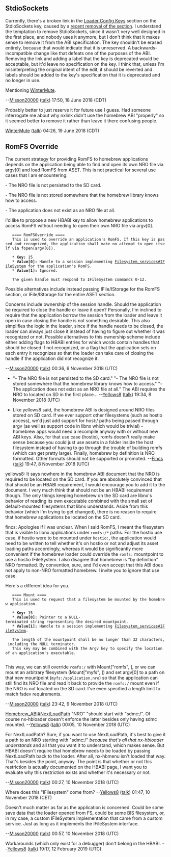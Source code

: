 ## StdioSockets

Currently, there's a broken link in the [Loader Config
Keys](Homebrew%20ABI#Loader%20Config%20Keys.md##Loader_Config_Keys "wikilink")
section on the StdioSockets key, caused by a [recent removal of the
section](http://switchbrew.org/index.php?title=Homebrew_ABI&curid=284&diff=4772&oldid=3846).
I understand the temptation to remove StdioSockets, since it wasn't very
well designed in the first place, and nobody uses it anymore, but I
don't think that it makes sense to remove it from the ABI specification.
The key shouldn't be erased entirely, because that would indicate that
it is unreserved. A backwards-incompatible change like that defeats one
of the purposes of the ABI. Removing the link and adding a label that
the key is deprecated would be acceptable, but it'd leave no
specification on the key. I think that, unless I'm misinterpreting the
original intent of the edit, it should be reverted and labels should be
added to the key's specification that it is deprecated and no longer in
use.

Mentioning [WinterMute](User:WinterMute "wikilink").

\--[Misson20000](User:Misson20000 "wikilink")
([talk](User%20talk:Misson20000.md "wikilink")) 17:50, 18 June 2018
(CDT)

Probably better to just reserve it for future use I guess. Had someone
interrogate me about why nxlink didn't use the homebrew ABI "properly"
so it seemed better to remove it rather than leave it there confusing
people.

[WinterMute](User:WinterMute "wikilink")
([talk](User%20talk:WinterMute.md "wikilink")) 04:26, 19 June 2018 (CDT)

## RomFS Override

The current strategy for providing RomFS to homebrew applications
depends on the application being able to find and open its own NRO file
via argv\[0\] and load RomFS from ASET. This is not practical for
several use cases that I am encountering:

\- The NRO file is not persisted to the SD card.

\- The NRO file is not stored somewhere that the homebrew library knows
how to access.

\- The application does not exist as an NRO file at all.

I'd like to propose a new HBABI key to allow homebrew applications to
access RomFS without needing to open their own NRO file via
argv\[0\].

`   ==== RomFSOverride ====`  
`   This is used to override an application's RomFS. If this key is passed and recognized, the application shall make no attempt to open itself via fopen(argv[0]).`  
`   `  
`   * `**`Key:`**` 15`  
`   * `**`Value[0]:`**` Handle to a session implementing `[`Filesystem_services#IFileSystem`](Filesystem%20services#IFileSystem.md##IFileSystem "wikilink")` for the application's RomFS.`  
`   * `**`Value[1]:`**` Ignored.`  
`   `  
`   The given handle must respond to IFileSystem commands 0-12.`

Possible alternatives include instead passing IFile/IStorage for the
RomFS section, or IFile/IStorage for the entire ASET section.

Concerns include ownership of the session handle. Should the application
be required to close the handle or leave it open? Personally, I'm
inclined to require that the application borrow the session from the
loader and leave it open in case closing the handle is not something
desirable. This also simplifies the logic in the loader, since if the
handle needs to be closed, the loader can always just close it instead
of having to figure out whether it was recognized or not. Possible
alternatives to this ownership scheme include either adding flags to
HBABI entries for which words contain handles that should be closed if
not recognized, or a flag that the application sets on each entry it
recognizes so that the loader can take care of closing the handle if the
application did not recognize it.

\--[Misson20000](User:Misson20000 "wikilink")
([talk](User%20talk:Misson20000.md "wikilink")) 00:36, 6 November 2018
(UTC)

  -   
    "- The NRO file is not persisted to the SD card." "- The NRO file is
    not stored somewhere that the homebrew library knows how to access."
    "- The application does not exist as an NRO file at all." The ABI
    requires the NRO to located on SD in the first place...
    --[Yellows8](User:Yellows8 "wikilink")
    ([talk](User%20talk:Yellows8.md "wikilink")) 19:34, 8 November 2018
    (UTC)

<!-- end list -->

  -   
    Like yellows8 said, the homebrew ABI is designed around NRO files
    stored on SD card. If we ever support other filesystems (such as
    hostio access), we'd just add support for host:/ paths being passed
    through argv (as well as support code in libnx which would be
    trivial) - homebrew apps would need a recompile anyway with or
    without new ABI keys. Also, for that use case (hostio), romfs
    doesn't really make sense because you could just use assets in a
    folder inside the host filesystem instead of having to go through
    the trouble of building romfs (which can get pretty large). Finally,
    homebrew by definition is NRO formatted. Other formats should not be
    supported or promoted. --[Fincs](User:Fincs "wikilink")
    ([talk](User%20talk:Fincs.md "wikilink")) 19:47, 8 November 2018
    (UTC)

yellows8: It says nowhere in the homebrew ABI document that the NRO is
required to be located on the SD card. If you are absolutely convinced
that that should be an HBABI requirement, I would encourage you to add
it to the document. I very much think that should not be an HBABI
requirement though. The only things keeping homebrew on the SD card are
libnx's behavior of reading its own executable combined with the small
set of default-mounted filesystems that libnx understands. Aside from
this behavior (which I'm trying to get changed), there is no reason to
require that homebrew applications be located on the SD card.

fincs: Apologies if I was unclear. When I said RomFS, I meant the
filesystem that is visible to libnx applications under `romfs:/*` paths.
For the hostio use case, if hostio were to be mounted under `hostio:`,
the application would need to be written to tell whether it's on hostio
or not and adjust its asset loading paths accordingly, whereas it would
be significantly more convenient if the homebrew loader could override
the `romfs:` mountpoint to use a hostio IFileSystem. I also disagree
that homebrew is "by definition" NRO formatted. By convention, sure, and
I'd even accept that this ABI does not apply to non-NRO formatted
homebrew. I invite you to ignore that use case.

Here's a different idea for
you.

`   ==== Mount ====`  
`   This is used to request that a filesystem be mounted by the homebrew application.`  
`   `  
`   * `**`Key:`**` 15`  
`   * `**`Value[0]:`**` Pointer to a NULL-terminated string representing the desired mountpoint.`  
`   * `**`Value[1]:`**` Handle to a session implementing `[`Filesystem_services#IFileSystem`](Filesystem%20services#IFileSystem.md##IFileSystem "wikilink")`.`  
`   `  
`   The length of the mountpoint shall be no longer than 32 characters, including the NULL terminator.`  
`   This key may be combined with the Argv key to specify the location of an application's executable.`  
`   `

This way, we can still override `romfs:/` with Mount\["romfs",
<IFileSystem>\], or we can mount an arbitrary filesystem (Mount\["myfs",
<IFileSystem>\]) and set argv\[0\] to a path on that new mountpoint
(`myfs:/application.nro`) so that the application can still find its NRO
file and read it back to provide the `romfs:/` mount even if the NRO is
not located on the SD card. I've even specified a length limit to match
fsdev requirements.

\--[Misson20000](User:Misson20000 "wikilink")
([talk](User%20talk:Misson20000.md "wikilink")) 23:42, 9 November 2018
(UTC)

[Homebrew\_ABI\#NextLoadPath](Homebrew%20ABI#NextLoadPath.md##NextLoadPath "wikilink")
"NRO" "should start with "sdmc:/". Of course nx-hbloader doesn't enforce
the latter besides only having sdmc mounted.
--[Yellows8](User:Yellows8 "wikilink")
([talk](User%20talk:Yellows8.md "wikilink")) 00:05, 10 November 2018
(UTC)

For NextLoadPath? Sure, if you want to use NextLoadPath, it's best to
give it a path to an NRO starting with "sdmc:/" *because that's all that
nx-hbloader understands* and all that you want it to understand, which
makes sense. But HBABI doesn't require that homebrew needs to be loaded
by passing NextLoadPath back to the loader. After all, nx-hbmenu isn't
loaded that way. That's besides the point, anyway. The point is that
whether or not this restriction is actually documented on the HBABI
page, I want you to evaluate why this restriction exists and whether
it's necessary or not.

\--[Misson20000](User:Misson20000 "wikilink")
([talk](User%20talk:Misson20000.md "wikilink")) 00:27, 10 November 2018
(UTC)

Where does this "IFilesystem" come from?
--[Yellows8](User:Yellows8 "wikilink")
([talk](User%20talk:Yellows8.md "wikilink")) 01:47, 10 November 2018
(CET)

Doesn't much matter as far as the application is concerned. Could be
some save data that the loader opened from FS, could be some BIS
filesystem, or, in my case, a custom IFileSystem implementation that
came from a custom service. Just as long as it implements the
IFileSystem interface.

\--[Misson20000](User:Misson20000 "wikilink")
([talk](User%20talk:Misson20000.md "wikilink")) 00:57, 10 November 2018
(UTC)

Workarounds (which only exist for a debugger) don't belong in the HBABI.
--[Yellows8](User:Yellows8 "wikilink")
([talk](User%20talk:Yellows8.md "wikilink")) 19:17, 12 February 2019
(UTC)
